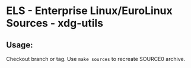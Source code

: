 # ELS - Enterprise Linux/EuroLinux Sources - xdg-utils
 
## Usage:
  Checkout branch or tag. Use `make sources` to recreate  SOURCE0 archive.
